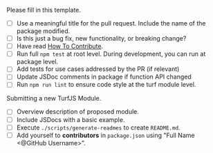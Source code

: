 Please fill in this template.

- [ ] Use a meaningful title for the pull request. Include the name of the package modified.
- [ ] Is this just a bug fix, new functionality, or breaking change?
- [ ] Have read [How To Contribute](https://github.com/Turfjs/turf/blob/master/CONTRIBUTING.md#how-to-contribute).
- [ ] Run full `npm test` at root level.  During development, you can run at package level. 
- [ ] Add tests for use cases addressed by the PR (if relevant)
- [ ] Update JSDoc comments in package if function API changed
- [ ] Run `npm run lint` to ensure code style at the turf module level.

Submitting a new TurfJS Module.

- [ ] Overview description of proposed module.
- [ ] Include JSDocs with a basic example.
- [ ] Execute `./scripts/generate-readmes` to create `README.md`.
- [ ] Add yourself to **contributors** in `package.json` using "Full Name <@GitHub Username>".

